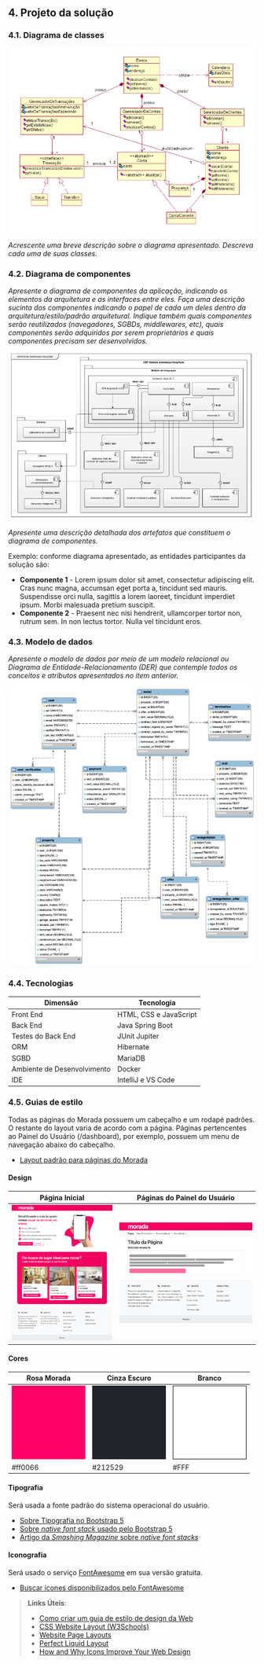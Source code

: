 ## 4. Projeto da solução

### 4.1. Diagrama de classes

![Diagrama de classes](images/classes.gif "Diagrama de classes")

_Acrescente uma breve descrição sobre o diagrama apresentado. Descreva cada uma de suas classes._

### 4.2. Diagrama de componentes

_Apresente o diagrama de componentes da aplicação, indicando os elementos da arquitetura e as interfaces entre eles. Faça uma descrição sucinta dos componentes indicando o papel de cada um deles dentro da arquitetura/estilo/padrão arquitetural. Indique também quais componentes serão reutilizados (navegadores, SGBDs, middlewares, etc), quais componentes serão adquiridos por serem proprietários e quais componentes precisam ser desenvolvidos._

![Diagrama de componentes](images/componentes.png "Diagrama de componentes")

_Apresente uma descrição detalhada dos artefatos que constituem o diagrama de componentes._

Exemplo: conforme diagrama apresentado, as entidades participantes da solução são:

- **Componente 1** - Lorem ipsum dolor sit amet, consectetur adipiscing elit. Cras nunc magna, accumsan eget porta a, tincidunt sed mauris. Suspendisse orci nulla, sagittis a lorem laoreet, tincidunt imperdiet ipsum. Morbi malesuada pretium suscipit.
- **Componente 2** - Praesent nec nisi hendrerit, ullamcorper tortor non, rutrum sem. In non lectus tortor. Nulla vel tincidunt eros.

### 4.3. Modelo de dados

_Apresente o modelo de dados por meio de um modelo relacional ou Diagrama de Entidade-Relacionamento (DER) que contemple todos os conceitos e atributos apresentados no item anterior._

![Diagrama de Entidade Relacionamento de Exemplo](images/er_diagram.png "Diagrama de Entidade Relacionamento de Exemplo")

### 4.4. Tecnologias

| **Dimensão**                | **Tecnologia**         |
| --------------------------- | ---------------------- |
| Front End                   | HTML, CSS e JavaScript |
| Back End                    | Java Spring Boot       |
| Testes do Back End          | JUnit Jupiter          |
| ORM                         | Hibernate              |
| SGBD                        | MariaDB                |
| Ambiente de Desenvolvimento | Docker                 |
| IDE                         | IntelliJ e VS Code     |

### 4.5. Guias de estilo

Todas as páginas do Morada possuem um cabeçalho e um rodapé padrões. O restante do layout varia de acordo com a página. Páginas pertencentes ao Painel do Usuário (/dashboard), por exemplo, possuem um menu de navegação abaixo do cabeçalho.

- [Layout padrão para páginas do Morada](/src/front/README.md#layout-padrão)

#### Design

| Página Inicial                           | Páginas do Painel do Usuário            |
| ---------------------------------------- | --------------------------------------- |
| ![](images/protótipo-página-inicial.png) | ![](images/protótipo-página-painel.png) |

#### Cores

| Rosa Morada               | Cinza Escuro                      | Branco                      |
| ------------------------- | --------------------------------- | --------------------------- |
| ![Rosa](images/cor-1.png) | ![Cinza Escuro](images/cor-2.png) | ![Branco](images/cor-3.png) |
| #ff0066                   | #212529                           | #FFF                        |

#### Tipografia

Será usada a fonte padrão do sistema operacional do usuário.

- [Sobre Tipografia no Bootstrap 5](https://getbootstrap.com/docs/5.3/content/typography/)
- [Sobre _native font stack_ usado pelo Bootstrap 5](https://getbootstrap.com/docs/5.3/content/reboot/#native-font-stack)
- [Artigo da _Smashing Magazine_ sobre _native font stacks_](https://www.smashingmagazine.com/2015/11/using-system-ui-fonts-practical-guide/)

#### Iconografia

Será usado o serviço [FontAwesome](https://fontawesome.com/) em sua versão gratuita.

- [Buscar ícones disponibilizados pelo FontAwesome](https://fontawesome.com/icons)

> **Links Úteis**:
>
> - [Como criar um guia de estilo de design da Web](https://edrodrigues.com.br/blog/como-criar-um-guia-de-estilo-de-design-da-web/#)
> - [CSS Website Layout (W3Schools)](https://www.w3schools.com/css/css_website_layout.asp)
> - [Website Page Layouts](http://www.cellbiol.com/bioinformatics_web_development/chapter-3-your-first-web-page-learning-html-and-css/website-page-layouts/)
> - [Perfect Liquid Layout](https://matthewjamestaylor.com/perfect-liquid-layouts)
> - [How and Why Icons Improve Your Web Design](https://usabilla.com/blog/how-and-why-icons-improve-you-web-design/)
